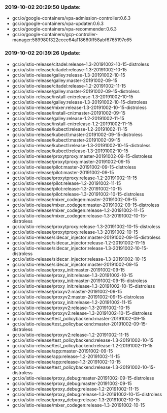 ### 2019-10-02 20:29:50 Update:

- gcr.io/google-containers/vpa-admission-controller:0.6.3
- gcr.io/google-containers/vpa-updater:0.6.3
- gcr.io/google-containers/vpa-recommender:0.6.3
- gcr.io/google-containers/gcp-controller-manager:589980f322ccce64a118660ff58abf6765197c65
### 2019-10-02 20:39:26 Update:

- gcr.io/istio-release/citadel:release-1.3-20191002-10-15-distroless
- gcr.io/istio-release/citadel:release-1.3-20191002-10-15
- gcr.io/istio-release/galley:release-1.3-20191002-10-15
- gcr.io/istio-release/galley:master-20191002-09-15
- gcr.io/istio-release/citadel:release-1.2-20191002-11-15
- gcr.io/istio-release/galley:master-20191002-09-15-distroless
- gcr.io/istio-release/install-cni:release-1.3-20191002-10-15
- gcr.io/istio-release/galley:release-1.3-20191002-10-15-distroless
- gcr.io/istio-release/mixer:release-1.3-20191002-10-15-distroless
- gcr.io/istio-release/install-cni:master-20191002-09-15
- gcr.io/istio-release/galley:release-1.2-20191002-11-15
- gcr.io/istio-release/install-cni:release-1.2-20191002-11-15
- gcr.io/istio-release/kubectl:release-1.2-20191002-11-15
- gcr.io/istio-release/kubectl:master-20191002-09-15-distroless
- gcr.io/istio-release/kubectl:master-20191002-09-15
- gcr.io/istio-release/kubectl:release-1.3-20191002-10-15-distroless
- gcr.io/istio-release/kubectl:release-1.3-20191002-10-15
- gcr.io/istio-release/proxytproxy:master-20191002-09-15-distroless
- gcr.io/istio-release/proxytproxy:master-20191002-09-15
- gcr.io/istio-release/pilot:master-20191002-09-15-distroless
- gcr.io/istio-release/pilot:master-20191002-09-15
- gcr.io/istio-release/proxytproxy:release-1.2-20191002-11-15
- gcr.io/istio-release/pilot:release-1.2-20191002-11-15
- gcr.io/istio-release/pilot:release-1.3-20191002-10-15
- gcr.io/istio-release/pilot:release-1.3-20191002-10-15-distroless
- gcr.io/istio-release/mixer_codegen:master-20191002-09-15
- gcr.io/istio-release/mixer_codegen:master-20191002-09-15-distroless
- gcr.io/istio-release/mixer_codegen:release-1.2-20191002-11-15
- gcr.io/istio-release/mixer_codegen:release-1.3-20191002-10-15-distroless
- gcr.io/istio-release/proxytproxy:release-1.3-20191002-10-15-distroless
- gcr.io/istio-release/proxytproxy:release-1.3-20191002-10-15
- gcr.io/istio-release/sidecar_injector:master-20191002-09-15-distroless
- gcr.io/istio-release/sidecar_injector:release-1.2-20191002-11-15
- gcr.io/istio-release/sidecar_injector:release-1.3-20191002-10-15-distroless
- gcr.io/istio-release/sidecar_injector:release-1.3-20191002-10-15
- gcr.io/istio-release/sidecar_injector:master-20191002-09-15
- gcr.io/istio-release/proxy_init:master-20191002-09-15
- gcr.io/istio-release/proxy_init:release-1.3-20191002-10-15
- gcr.io/istio-release/proxy_init:master-20191002-09-15-distroless
- gcr.io/istio-release/proxy_init:release-1.3-20191002-10-15-distroless
- gcr.io/istio-release/proxyv2:master-20191002-09-15
- gcr.io/istio-release/proxyv2:master-20191002-09-15-distroless
- gcr.io/istio-release/proxy_init:release-1.2-20191002-11-15
- gcr.io/istio-release/proxyv2:release-1.3-20191002-10-15
- gcr.io/istio-release/proxyv2:release-1.3-20191002-10-15-distroless
- gcr.io/istio-release/test_policybackend:master-20191002-09-15
- gcr.io/istio-release/test_policybackend:master-20191002-09-15-distroless
- gcr.io/istio-release/proxyv2:release-1.2-20191002-11-15
- gcr.io/istio-release/test_policybackend:release-1.3-20191002-10-15
- gcr.io/istio-release/test_policybackend:release-1.2-20191002-11-15
- gcr.io/istio-release/app:master-20191002-09-15
- gcr.io/istio-release/app:release-1.2-20191002-11-15
- gcr.io/istio-release/app:release-1.3-20191002-10-15
- gcr.io/istio-release/test_policybackend:release-1.3-20191002-10-15-distroless
- gcr.io/istio-release/proxy_debug:master-20191002-09-15-distroless
- gcr.io/istio-release/proxy_debug:master-20191002-09-15
- gcr.io/istio-release/proxy_debug:release-1.2-20191002-11-15
- gcr.io/istio-release/proxy_debug:release-1.3-20191002-10-15-distroless
- gcr.io/istio-release/proxy_debug:release-1.3-20191002-10-15
- gcr.io/istio-release/mixer_codegen:release-1.3-20191002-10-15
